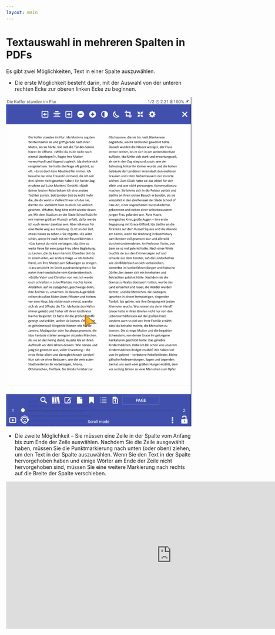 ```yaml
---
layout: main
---
```


# Textauswahl in mehreren Spalten in PDFs

Es gibt zwei Möglichkeiten, Text in einer Spalte auszuwählen.

* Die erste Möglichkeit besteht darin, mit der Auswahl von der unteren rechten Ecke zur oberen linken Ecke zu beginnen.

![Column selectio in PDF](1.gif)

* Die zweite Möglichkeit – Sie müssen eine Zeile in der Spalte vom Anfang bis zum Ende der Zeile auswählen. Nachdem Sie die Zeile ausgewählt haben, müssen Sie die Punktmarkierung nach unten (oder oben) ziehen, um den Text in der Spalte auszuwählen. Wenn Sie den Text in der Spalte hervorgehoben haben und einige Wörter am Ende der Zeile nicht hervorgehoben sind, müssen Sie eine weitere Markierung nach rechts auf die Breite der Spalte verschieben.

<iframe width="900" height="400" src="https://www.youtube.com/embed/Bdj3Z86uO38" title="Librera. Select text in columns in PDF files/ Виділення тексту в колонках. Лібрера" frameborder="0" allow="accelerometer; autoplay; clipboard-write; encrypted-media; gyroscope; picture-in-picture; web-share" allowfullscreen></iframe>


